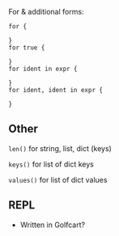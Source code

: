 For & additional forms:

```
for {

}
for true {

}
for ident in expr {

}
for ident, ident in expr {

}
```

## Other
`len()` for string, list, dict (keys)

`keys()` for list of dict keys

`values()` for list of dict values

## REPL
- Written in Golfcart?